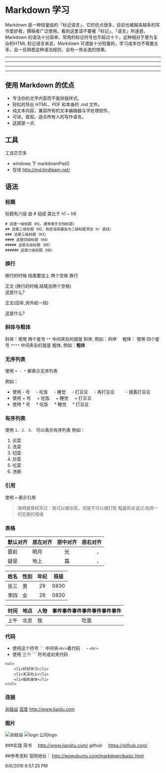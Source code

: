 
# Markdown 学习
Markdown 是一种轻量级的「标记语言」，它的优点很多，目前也被越来越多的写作爱好者，撰稿者广泛使用。看到这里请不要被「标记」、「语言」所迷惑，Markdown 的语法十分简单。常用的标记符号也不超过十个，这种相对于更为复杂的HTML 标记语言来说，Markdown 可谓是十分轻量的，学习成本也不需要太多，且一旦熟悉这种语法规则，会有一劳永逸的效果。

---
--- 
---
---








## 使用 Markdown 的优点
- 专注你的文字内容而不是排版样式。
- 轻松的导出 HTML、PDF 和本身的 .md 文件。
- 纯文本内容，兼容所有的文本编辑器与字处理软件。
- 可读，直观。适合所有人的写作语言。
- 这就是一点.

## 工具
工具茫茫多
- windows 下 markdownPad2
- 在线 http://md.birdteam.net/


## 语法
### 标题
标题有六级
由 # 组成
类比于 h1 ~ h6
```
# 这是一级标题（H1，通常用于文档标题）  
## 这是二级标题（H2，有些渲染器会为二级标题添加 hr 底线）  
### 这是三级标题（H3）  
#### 这是四级标题（H4）  
##### 这是五级标题（H5）
###### 这是六级标题（H6）
```

### 换行
换行的时候 结尾要加上 两个空格
换行

正文  (换行的时候,结尾加两个空格)  
这是什么?


正文(回车,另外起一段)

这是什么?



### 斜体与粗体
斜体：使用 两个星号 `**` 中间夹杂的就是 斜体, 例如：*斜体*    
粗体： 使用 四个星号 `****` 中间夹杂的就是 粗体, 例如：**粗体**

### 无序列表
使用 `+ - *` 都表示无序列表

例如：
- 使用 - 号
    - 吃饭
    - 睡觉
    - 打豆豆
    - 再打豆豆
        - 接着打豆豆
- 使用 + 号
    + 吃饭
    + 睡觉
    + 打豆豆
- 使用 * 号
    * 吃饭
    * 睡觉
    * 打豆豆

### 有序列表
使用 `1. 2. 3. ` 可以表示有序列表
例如：
1. 买菜
2. 洗菜
3. 切菜
4. 炒菜
5. 吃菜
6. 洗碗

### 引用
使用 `>` 表示引用  
> 海明威曾经写过：我可以被杀死，但是不可以被打败
> 稻盛和夫说过:抛弃一切无畏的情绪
### 表格
|默认对齐|居左对齐|居中对齐|居右对齐|
|---|:---|:---:|---:|
|窗前|明月|光|，|
|疑是|地上|霜|，|


|姓名|性别|年纪|班级|
|--|:--|:--:|--|
|张三|男|29|0830|
|李四|女|28|0830|

|时间|地点|人物|事件事件事件事件事件事件事件|
|--|--|--|:--:|
|上午|北京|我|吃面|




### 代码
- 使用这个符号 ` `` ` 中间夹`<br>`着代码
    - `<br>`
- 使用 三个 ``` 符号成对夹代码
```
<ul>
    <li>好好学习</li>
    <li>天天向上</li>
    <li>锻炼身体</li>
</ul>
```




### 连接
[尚硅谷](http://www.atguigu.com)
[百度](http://www.baidu.com)
http://www.baidu.com

### 图片

![尚硅谷](./logo1.gif)
![logo 公司logo](./logo.gif)

###实践
简书     http://www.jianshu.com/
github     https://github.com/




##参考资料
官网地址： http://wowubuntu.com/markdown/basic.html


9/6/2016 6:57:25 PM












